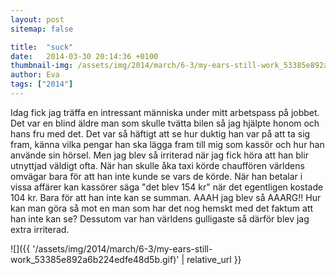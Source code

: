 ```yaml
---
layout: post
sitemap: false

title:  "suck"
date:   2014-03-30 20:14:36 +0100
thumbnail-img: /assets/img/2014/march/6-3/my-ears-still-work_53385e892a6b224edfe48d5b.gif
author: Eva
tags: ["2014"]
---
```


Idag fick jag träffa en intressant människa under mitt arbetspass på jobbet. Det var en blind äldre man som skulle tvätta bilen så jag hjälpte honom och hans fru med det. Det var så häftigt att se hur duktig han var på att ta sig fram, känna vilka pengar han ska lägga fram till mig som kassör och hur han använde sin hörsel. Men jag blev så irriterad när jag fick höra att han blir utnyttjad väldigt ofta. När han skulle åka taxi körde chauffören världens omvägar bara för att han inte kunde se vars de körde. När han betalar i vissa affärer kan kassörer säga "det blev 154 kr" när det egentligen kostade 104 kr. Bara för att han inte kan se summan. AAAH jag blev så AAARG!! Hur kan man göra så mot en man som har det nog hemskt med det faktum att han inte kan se? Dessutom var han världens gulligaste så därför blev jag extra irriterad.

![]({{ '/assets/img/2014/march/6-3/my-ears-still-work_53385e892a6b224edfe48d5b.gif)'  | relative_url }}

